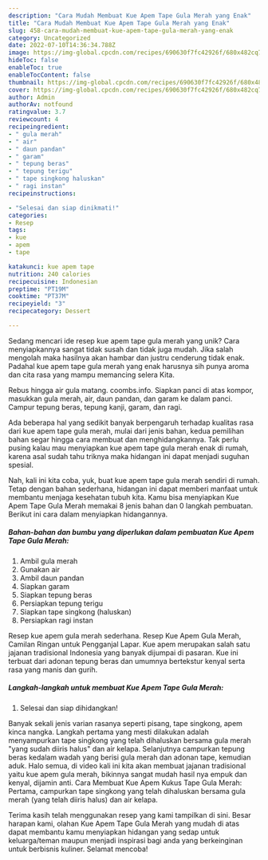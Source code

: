 ```yaml
---
description: "Cara Mudah Membuat Kue Apem Tape Gula Merah yang Enak"
title: "Cara Mudah Membuat Kue Apem Tape Gula Merah yang Enak"
slug: 458-cara-mudah-membuat-kue-apem-tape-gula-merah-yang-enak
category: Uncategorized
date: 2022-07-10T14:36:34.788Z
image: https://img-global.cpcdn.com/recipes/690630f7fc42926f/680x482cq70/kue-apem-tape-gula-merah-foto-resep-utama.jpg
hideToc: false
enableToc: true
enableTocContent: false
thumbnail: https://img-global.cpcdn.com/recipes/690630f7fc42926f/680x482cq70/kue-apem-tape-gula-merah-foto-resep-utama.jpg
cover: https://img-global.cpcdn.com/recipes/690630f7fc42926f/680x482cq70/kue-apem-tape-gula-merah-foto-resep-utama.jpg
author: Admin
authorAv: notfound
ratingvalue: 3.7
reviewcount: 4
recipeingredient:
- " gula merah"
- " air"
- " daun pandan"
- " garam"
- " tepung beras"
- " tepung terigu"
- " tape singkong haluskan"
- " ragi instan"
recipeinstructions:

- "Selesai dan siap dinikmati!"
categories:
- Resep
tags:
- kue
- apem
- tape

katakunci: kue apem tape 
nutrition: 240 calories
recipecuisine: Indonesian
preptime: "PT19M"
cooktime: "PT37M"
recipeyield: "3"
recipecategory: Dessert

---
```





Sedang mencari ide resep kue apem tape gula merah yang unik? Cara menyiapkannya sangat tidak susah dan tidak juga mudah. Jika salah mengolah maka hasilnya akan hambar dan justru cenderung tidak enak. Padahal kue apem tape gula merah yang enak harusnya sih punya aroma dan cita rasa yang mampu memancing selera Kita.





Rebus hingga air gula matang. coombs.info. Siapkan panci di atas kompor, masukkan gula merah, air, daun pandan, dan garam ke dalam panci. Campur tepung beras, tepung kanji, garam, dan ragi.

Ada beberapa hal yang sedikit banyak berpengaruh terhadap kualitas rasa dari kue apem tape gula merah, mulai dari jenis bahan, kedua pemilihan bahan segar hingga cara membuat dan menghidangkannya. Tak perlu pusing kalau mau menyiapkan kue apem tape gula merah enak di rumah, karena asal sudah tahu triknya maka hidangan ini dapat menjadi suguhan spesial.






Nah, kali ini kita coba, yuk, buat kue apem tape gula merah sendiri di rumah. Tetap dengan bahan sederhana, hidangan ini dapat memberi manfaat untuk membantu menjaga kesehatan tubuh kita. Kamu bisa menyiapkan Kue Apem Tape Gula Merah memakai 8 jenis bahan dan 0 langkah pembuatan. Berikut ini cara dalam menyiapkan hidangannya.

<!--inarticleads1-->

##### Bahan-bahan dan bumbu yang diperlukan dalam pembuatan Kue Apem Tape Gula Merah:

1. Ambil  gula merah
1. Gunakan  air
1. Ambil  daun pandan
1. Siapkan  garam
1. Siapkan  tepung beras
1. Persiapkan  tepung terigu
1. Siapkan  tape singkong (haluskan)
1. Persiapkan  ragi instan


Resep kue apem gula merah sederhana. Resep Kue Apem Gula Merah, Camilan Ringan untuk Pengganjal Lapar. Kue apem merupakan salah satu jajanan tradisional Indonesia yang banyak dijumpai di pasaran. Kue ini terbuat dari adonan tepung beras dan umumnya bertekstur kenyal serta rasa yang manis dan gurih. 

<!--inarticleads2-->

##### Langkah-langkah untuk membuat Kue Apem Tape Gula Merah:


1. Selesai dan siap dihidangkan!

Banyak sekali jenis varian rasanya seperti pisang, tape singkong, apem kinca nangka. Langkah pertama yang mesti dilakukan adalah menyampurkan tape singkong yang telah dihaluskan bersama gula merah &#34;yang sudah diiris halus&#34; dan air kelapa. Selanjutnya campurkan tepung beras kedalam wadah yang berisi gula merah dan adonan tape, kemudian aduk. Halo semua, di video kali ini kita akan membuat jajanan tradisional yaitu kue apem gula merah, bikinnya sangat mudah hasil nya empuk dan kenyal, dijamin anti. Cara Membuat Kue Apem Kukus Tape Gula Merah: Pertama, campurkan tape singkong yang telah dihaluskan bersama gula merah (yang telah diiris halus) dan air kelapa. 

Terima kasih telah menggunakan resep yang kami tampilkan di sini. Besar harapan kami, olahan Kue Apem Tape Gula Merah yang mudah di atas dapat membantu kamu menyiapkan hidangan yang sedap untuk keluarga/teman maupun menjadi inspirasi bagi anda yang berkeinginan untuk berbisnis kuliner. Selamat mencoba!
